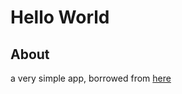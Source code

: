 # Hello World

## About

a very simple app, borrowed from [here](https://github.com/luksa/kubernetes-in-action/tree/master/Chapter02/kubia)
